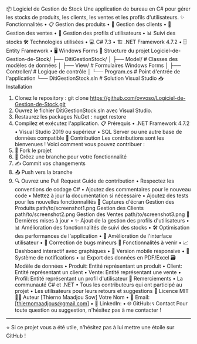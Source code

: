 📦 Logiciel de Gestion de Stock
Une application de bureau en C# pour gérer les stocks de produits, les clients, les ventes et les profils d'utilisateurs.
✨ Fonctionnalités
•	📋 Gestion des produits
•	👥 Gestion des clients
•	🛒 Gestion des ventes
•	🔐 Gestion des profils d'utilisateurs
•	📊 Suivi des stocks
🛠️ Technologies utilisées
•	💻 C# 7.3
•	🏗️ .NET Framework 4.7.2
•	🗄️ Entity Framework
•	🖥️ Windows Forms
📁 Structure du projet
Logiciel-de-Gestion-de-Stock/
├── DitiGestionStock/
│   ├── Model/          # Classes des modèles de données
│   ├── View/           # Formulaires Windows Forms
│   ├── Controller/     # Logique de contrôle
│   └── Program.cs      # Point d'entrée de l'application
└── DitiGestionStock.sln # Solution Visual Studio
📥 Installation
1.	Clonez le repository :
git clone https://github.com/ovvoso/Logiciel-de-Gestion-de-Stock.git
2.	Ouvrez le fichier DitiGestionStock.sln avec Visual Studio.
3.	Restaurez les packages NuGet :
nuget restore
4.	Compilez et exécutez l'application.
📋 Prérequis
•	.NET Framework 4.7.2
•	Visual Studio 2019 ou supérieur
•	SQL Server ou une autre base de données compatible
🤝 Contribution
Les contributions sont les bienvenues ! Voici comment vous pouvez contribuer :
1.	🍴 Fork le projet
2.	🌿 Créez une branche pour votre fonctionnalité 
3.	✍️ Commit vos changements
4.	📤 Push vers la branche 
5.	🔍 Ouvrez une Pull Request
Guide de contribution
•	Respectez les conventions de codage C#
•	Ajoutez des commentaires pour le nouveau code
•	Mettez à jour la documentation si nécessaire
•	Ajoutez des tests pour les nouvelles fonctionnalités
📸 Captures d'écran
Gestion des Produits
path/to/screenshot1.png
Gestion des Clients
path/to/screenshot2.png
Gestion des Ventes
path/to/screenshot3.png
🔄 Dernières mises à jour
•	✨ Ajout de la gestion des profils d'utilisateurs
•	📊 Amélioration des fonctionnalités de suivi des stocks
•	🛠️ Optimisation des performances de l'application
•	🎨 Amélioration de l'interface utilisateur
•	🐛 Correction de bugs mineurs
🚀 Fonctionnalités à venir
•	📈 Dashboard interactif avec graphiques
•	📱 Version mobile responsive
•	🔔 Système de notifications
•	📊 Export des données en PDF/Excel
🗃️ Modèle de données
•	Produit: Entité représentant un produit
•	Client: Entité représentant un client
•	Vente: Entité représentant une vente
•	Profil: Entité représentant un profil d'utilisateur
🙏 Remerciements
•	La communauté C# et .NET
•	Tous les contributeurs qui ont participé au projet
•	Les utilisateurs pour leurs retours et suggestions
📄 Licence
MIT
👨‍💻 Auteur
[Thierno Maadjou Sow]
Votre Nom
•	📧 Email: [thiernomaadjous@gmail.com]
•	💼 LinkedIn: 
•	🌐 GitHub: 
📞 Contact
Pour toute question ou suggestion, n'hésitez pas à me contacter !
---
⭐ Si ce projet vous a été utile, n'hésitez pas à lui mettre une étoile sur GitHub !


